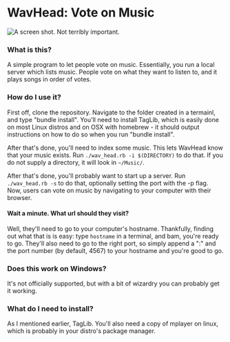# WavHead: Vote on Music
![A screen shot. Not terribly important.](http://i.imgur.com/vrExOkH.png)
### What is this?
A simple program to let people vote on music. Essentially, you run a local
server which lists music. People vote on what they want to listen to, and it
plays songs in order of votes.


### How do I use it?

First off, clone the repository. Navigate to the folder created in a termainl,
and type "bundle install". You'll need to install TagLib, which is easily done
on most Linux distros and on OSX with homebrew - it should output instructions
on how to do so when you run "bundle install". 

After that's done, you'll need to index some music. This lets WavHead know that
your music exists. Run ````./wav_head.rb -i $(DIRECTORY)```` to do that. If you
do not supply a directory, it will look in ````~/Music/````.

After that's done, you'll probably want to start up a server. Run
````./wav_head.rb -s```` to do that, optionally setting the port with the 
-p flag. Now, users can vote on music by navigating to your computer with
their browser.

#### Wait a minute. What url should they visit?

Well, they'll need to go to your computer's hostname. Thankfully, finding
out what that is is easy: type ````hostname```` in a terminal, and bam,
you're ready to go. They'll also need to go to the right port, so simply
append a ":" and the port number (by default, 4567) to your hostname and you're
good to go.

### Does this work on Windows?

It's not officially supported, but with a bit of wizardry you can probably
get it working.

### What do I need to install?

As I mentioned earlier, TagLib. You'll also need a copy of mplayer on linux,
which is probably in your distro's package manager.


